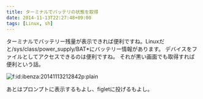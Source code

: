 ```yaml
---
title: ターミナルでバッテリの状態を取得
date: 2014-11-13T22:27:48+09:00
tags: [Linux, sh]
---
```


ターミナルでバッテリー残量が表示できれば便利ですね。Linuxだと/sys/class/power\_supply/BAT\*にバッテリー情報があります。
デバイスをファイルとしてアクセスできるのは便利ですね。
それが黒い画面でも取得すれば便利という話。

<script src="https://gist.github.com/ueokande/69f1c5494d7fb3779fb7.js"> </script>

<span itemscope itemtype="http://schema.org/Photograph"><img src="/2014/11/13/20141113212842.png" alt="f:id:ibenza:20141113212842p:plain" title="f:id:ibenza:20141113212842p:plain" class="hatena-fotolife" itemprop="image"></span>

あとはプロンプトに表示するもよし、figletに投げるもよし。


